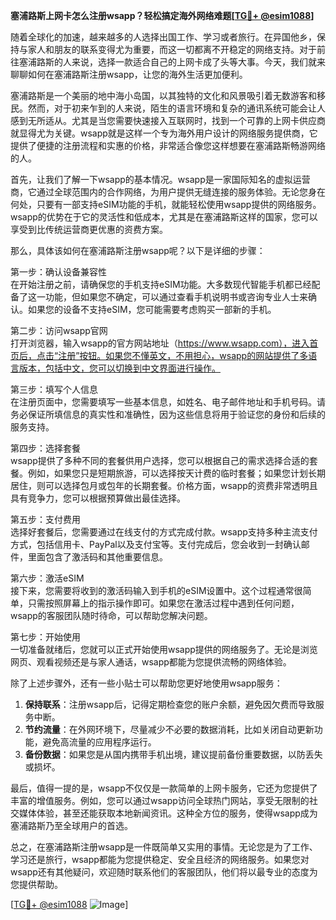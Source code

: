 **塞浦路斯上网卡怎么注册wsapp？轻松搞定海外网络难题[[TG💪+ @esim1088](https://t.me/s/esim1088)]**

随着全球化的加速，越来越多的人选择出国工作、学习或者旅行。在异国他乡，保持与家人和朋友的联系变得尤为重要，而这一切都离不开稳定的网络支持。对于前往塞浦路斯的人来说，选择一款适合自己的上网卡成了头等大事。今天，我们就来聊聊如何在塞浦路斯注册wsapp，让您的海外生活更加便利。

塞浦路斯是一个美丽的地中海小岛国，以其独特的文化和风景吸引着无数游客和移民。然而，对于初来乍到的人来说，陌生的语言环境和复杂的通讯系统可能会让人感到无所适从。尤其是当您需要快速接入互联网时，找到一个可靠的上网卡供应商就显得尤为关键。wsapp就是这样一个专为海外用户设计的网络服务提供商，它提供了便捷的注册流程和实惠的价格，非常适合像您这样想要在塞浦路斯畅游网络的人。

首先，让我们了解一下wsapp的基本情况。wsapp是一家国际知名的虚拟运营商，它通过全球范围内的合作网络，为用户提供无缝连接的服务体验。无论您身在何处，只要有一部支持eSIM功能的手机，就能轻松使用wsapp提供的网络服务。wsapp的优势在于它的灵活性和低成本，尤其是在塞浦路斯这样的国家，您可以享受到比传统运营商更优惠的资费方案。

那么，具体该如何在塞浦路斯注册wsapp呢？以下是详细的步骤：

第一步：确认设备兼容性  
在开始注册之前，请确保您的手机支持eSIM功能。大多数现代智能手机都已经配备了这一功能，但如果您不确定，可以通过查看手机说明书或咨询专业人士来确认。如果您的设备不支持eSIM，您可能需要考虑购买一部新的手机。

第二步：访问wsapp官网  
打开浏览器，输入wsapp的官方网站地址（https://www.wsapp.com），进入首页后，点击“注册”按钮。如果您不懂英文，不用担心，wsapp的网站提供了多语言版本，包括中文，您可以切换到中文界面进行操作。

第三步：填写个人信息  
在注册页面中，您需要填写一些基本信息，如姓名、电子邮件地址和手机号码。请务必保证所填信息的真实性和准确性，因为这些信息将用于验证您的身份和后续的服务支持。

第四步：选择套餐  
wsapp提供了多种不同的套餐供用户选择，您可以根据自己的需求选择合适的套餐。例如，如果您只是短期旅游，可以选择按天计费的临时套餐；如果您计划长期居住，则可以选择包月或包年的长期套餐。价格方面，wsapp的资费非常透明且具有竞争力，您可以根据预算做出最佳选择。

第五步：支付费用  
选择好套餐后，您需要通过在线支付的方式完成付款。wsapp支持多种主流支付方式，包括信用卡、PayPal以及支付宝等。支付完成后，您会收到一封确认邮件，里面包含了激活码和其他重要信息。

第六步：激活eSIM  
接下来，您需要将收到的激活码输入到手机的eSIM设置中。这个过程通常很简单，只需按照屏幕上的指示操作即可。如果您在激活过程中遇到任何问题，wsapp的客服团队随时待命，可以帮助您解决问题。

第七步：开始使用  
一切准备就绪后，您就可以正式开始使用wsapp提供的网络服务了。无论是浏览网页、观看视频还是与家人通话，wsapp都能为您提供流畅的网络体验。

除了上述步骤外，还有一些小贴士可以帮助您更好地使用wsapp服务：

1. **保持联系**：注册wsapp后，记得定期检查您的账户余额，避免因欠费而导致服务中断。
2. **节约流量**：在外网环境下，尽量减少不必要的数据消耗，比如关闭自动更新功能，避免高流量的应用程序运行。
3. **备份数据**：如果您是从国内携带手机出境，建议提前备份重要数据，以防丢失或损坏。

最后，值得一提的是，wsapp不仅仅是一款简单的上网卡服务，它还为您提供了丰富的增值服务。例如，您可以通过wsapp访问全球热门网站，享受无限制的社交媒体体验，甚至还能获取本地新闻资讯。这种全方位的服务，使得wsapp成为塞浦路斯乃至全球用户的首选。

总之，在塞浦路斯注册wsapp是一件既简单又实用的事情。无论您是为了工作、学习还是旅行，wsapp都能为您提供稳定、安全且经济的网络服务。如果您对wsapp还有其他疑问，欢迎随时联系他们的客服团队，他们将以最专业的态度为您提供帮助。

[[TG💪+ @esim1088](https://t.me/s/esim1088) ![Image](https://i.postimg.cc/4NQfJmqS/Snipaste-2025-05-13-00-14-12.png)]